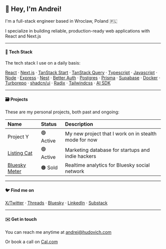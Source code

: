## 👋 Hey, I'm Andrei!

I'm a full-stack engineer based in Wroclaw, Poland 🇵🇱

I specialize in building reliable, production-ready web applications with React and Next.js

-------

#### 🧰 Tech Stack

The tech stack I use on a daily basis:

[React](https://react.dev) &middot;
[Next.js](https://nextjs.org) &middot;
[TanStack Start](https://tanstack.com/start/latest) &middot;
[TanStack Query](https://tanstack.com/query/latest) &middot;
[Typescript](https://www.typescriptlang.org) &middot;
[Javascript](https://javascript.info) &middot;
[Node](https://nodejs.org) &middot;
[Express](https://expressjs.com) &middot;
[Nest](https://nestjs.com) &middot;
[Better Auth](https://www.better-auth.com) &middot;
[Postgres](https://www.postgresql.org) &middot;
[Prisma](https://www.prisma.io) &middot;
[Supabase](https://supabase.com) &middot;
[Docker](https://www.docker.com) &middot;
[Turborepo](https://turbo.build) &middot;
[shadcn/ui](https://ui.shadcn.com) &middot;
[Radix](https://www.radix-ui.com) &middot;
[Tailwindcss](https://tailwindcss.com) &middot;
[AI SDK](https://ai-sdk.dev)

-------

#### 🗃️ Projects

These are my personal projects, both past and ongoing:

<table>
  <thead align="center">
    <tr border: none;>
      <th align="left">Name</th>
      <th align="left">Status</th>
      <th align="left">Description</th>
    </tr>
  </thead>
  
  <tbody>
    <tr>
      <td>Project Y</td>
      <td>🟢 Active</td>
      <td>My new project that I work on in stealth mode for now</td>
    </tr>
    <tr>
      <td><a href="https://listingcat.com">Listing Cat</a></td>
      <td>🟢 Active</td>
      <td>Marketing database for startups and indie hackers</td>
    </tr>
    <tr>
      <td><a href="https://blueskymeter.com">Bluesky Meter</a></td>
      <td>🟠 Sold</td>
      <td>Realtime analytics for Bluesky social network</td>
    </tr>
  </tbody>
</table>

-------

#### 🐦 Find me on

[X/Twitter](https://x.com/ahudovich) &middot; 
[Threads](https://www.threads.com/@ahudovich) &middot; 
[Bluesky](https://bsky.app/profile/hudovich.com) &middot; 
[LinkedIn](https://www.linkedin.com/in/ahudovich/) &middot; 
[Substack](https://substack.com/@ahudovich) 

-------

#### ✉️ Get in touch

You can reach me anytime at [andrei@hudovich.com](mailto:andrei@hudovich.com)

Or book a call on [Cal.com](https://cal.com/hudovich)
